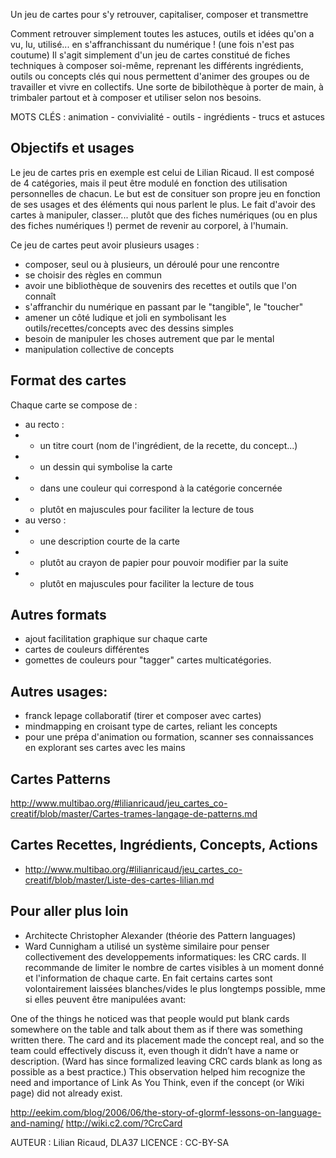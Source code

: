  Un jeu de cartes pour s'y retrouver, capitaliser, composer et transmettre
 
Comment retrouver simplement toutes les astuces, outils et idées qu'on a vu, lu, utilisé... en s'affranchissant du numérique ! (une fois n'est pas coutume)
Il s'agit simplement d'un jeu de cartes constitué de fiches techniques à composer soi-même, reprenant les différents ingrédients, outils ou concepts clés qui nous permettent d'animer des groupes ou de travailler et vivre en collectifs. Une sorte de bibilothèque à porter de main, à trimbaler partout et à composer et utiliser selon nos besoins.

MOTS CLÉS : animation - convivialité - outils - ingrédients - trucs et astuces

## Objectifs et usages

Le jeu de cartes pris en exemple est celui de Lilian Ricaud. Il est composé de 4 catégories, mais il peut être modulé en fonction des utilisation personnelles de chacun. Le but est de consituer son propre jeu en fonction de ses usages et des éléments qui nous parlent le plus.
Le fait d'avoir des cartes à manipuler, classer... plutôt que des fiches numériques (ou en plus des fiches numériques !) permet de revenir au corporel, à l'humain.

Ce jeu de cartes peut avoir plusieurs usages :

- composer, seul ou à plusieurs, un déroulé pour une rencontre
- se choisir des règles en commun
- avoir une bibliothèque de souvenirs des recettes et outils que l'on connaît
- s'affranchir du numérique en passant par le "tangible", le "toucher"
- amener un côté ludique et joli en symbolisant les outils/recettes/concepts avec des dessins simples
- besoin de manipuler les choses autrement que par le mental
- manipulation collective de concepts


## Format des cartes

Chaque carte se compose de :

- au recto :
- - un titre court (nom de l'ingrédient, de la recette, du concept...)
- - un dessin qui symbolise la carte
- - dans une couleur qui correspond à la catégorie concernée
- - plutôt en majuscules pour faciliter la lecture de tous
- au verso :
- - une description courte de la carte
- - plutôt au crayon de papier pour pouvoir modifier par la suite
- - plutôt en majuscules pour faciliter la lecture de tous


## Autres formats

- ajout facilitation graphique sur chaque carte
- cartes de couleurs différentes
- gomettes de couleurs pour "tagger" cartes multicatégories.

## Autres usages:
- franck lepage collaboratif (tirer et composer avec cartes)
- mindmapping en croisant type de cartes, reliant les concepts
- pour une prépa d'animation ou formation, scanner ses connaissances en explorant ses cartes avec les mains

## Cartes Patterns

http://www.multibao.org/#lilianricaud/jeu_cartes_co-creatif/blob/master/Cartes-trames-langage-de-patterns.md

## Cartes Recettes, Ingrédients, Concepts, Actions

- http://www.multibao.org/#lilianricaud/jeu_cartes_co-creatif/blob/master/Liste-des-cartes-lilian.md


## Pour aller plus loin

- Architecte Christopher Alexander (théorie des Pattern languages)
- Ward Cunnigham a utilisé un système similaire pour penser collectivement des developpements informatiques: les CRC cards. Il recommande de limiter le nombre de cartes visibles à un moment donné et l'information de chaque carte. En fait certains cartes sont volontairement laissées blanches/vides le plus longtemps possible, mme si elles peuvent être manipulées avant:

One of the things he noticed was that people would put blank cards somewhere on the table and talk about them as if there was something written there. The card and its placement made the concept real, and so the team could effectively discuss it, even though it didn’t have a name or description. (Ward has since formalized leaving CRC cards blank as long as possible as a best practice.) This observation helped him recognize the need and importance of Link As You Think, even if the concept (or Wiki page) did not already exist. 

http://eekim.com/blog/2006/06/the-story-of-glormf-lessons-on-language-and-naming/ 
http://wiki.c2.com/?CrcCard




AUTEUR : Lilian Ricaud, DLA37
LICENCE : CC-BY-SA
